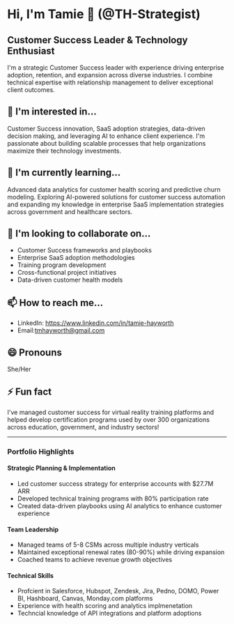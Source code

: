 # Hi, I'm Tamie 👋 (@TH-Strategist)

## Customer Success Leader & Technology Enthusiast

I'm a strategic Customer Success leader with experience driving enterprise adoption, retention, and expansion across diverse industries. I combine technical expertise with relationship management to deliver exceptional client outcomes.

## 👀 I'm interested in...
Customer Success innovation, SaaS adoption strategies, data-driven decision making, and leveraging AI to enhance client experience. I'm passionate about building scalable processes that help organizations maximize their technology investments.

## 🌱 I'm currently learning...
Advanced data analytics for customer health scoring and predictive churn modeling. Exploring AI-powered solutions for customer success automation and expanding my knowledge in enterprise SaaS implementation strategies across government and healthcare sectors.

## 💞️ I'm looking to collaborate on...
- Customer Success frameworks and playbooks
- Enterprise SaaS adoption methodologies
- Training program development
- Cross-functional project initiatives
- Data-driven customer health models

## 📫 How to reach me...
- LinkedIn: https://www.linkedin.com/in/tamie-hayworth
- Email:tmhayworth@gmail.com

## 😄 Pronouns
She/Her

## ⚡ Fun fact
I've managed customer success for virtual reality training platforms and helped develop certification programs used by over 300 organizations across education, government, and industry sectors!

---

### Portfolio Highlights

#### Strategic Planning & Implementation
- Led customer success strategy for enterprise accounts with $27.7M ARR
- Developed technical training programs with 80% participation rate
- Created data-driven playbooks using AI analytics to enhance customer experience

#### Team Leadership
- Managed teams of 5-8 CSMs across multiple industry verticals
- Maintained exceptional renewal rates (80-90%) while driving expansion
- Coached teams to achieve revenue growth objectives

#### Technical Skills
- Profcient in Salesforce, Hubspot, Zendesk, Jira, Pedno, DOMO, Power BI, Hashboard, Canvas, Monday.com platforms
- Experience with health scoring and analytics implmenetation
- Techncial knowledge of API integrations and platform adoptions
